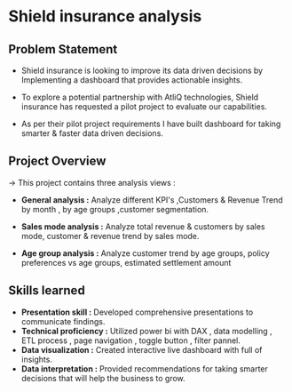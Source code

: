 # Shield insurance analysis 
## Problem Statement
- Shield insurance is looking to improve its data driven decisions by Implementing a dashboard that provides actionable insights.

- To explore a potential partnership with AtliQ technologies, Shield insurance has requested a pilot project to evaluate our capabilities.

- As per their pilot project requirements I have built  dashboard for taking smarter & faster data driven decisions.

## Project Overview 

-> This project contains three analysis views :

- **General analysis :**
 Analyze different KPI's ,Customers & Revenue Trend by month , by age groups ,customer segmentation.

- **Sales mode analysis :**
 Analyze total revenue & customers by sales mode, customer & revenue trend by sales mode.

- **Age group analysis :**
 Analyze customer trend by age groups, policy preferences vs age groups, estimated settlement amount

## Skills learned 
- **Presentation skill :** Developed comprehensive presentations to communicate findings.
- **Technical proficiency :** Utilized power bi with DAX , data modelling , ETL process , page navigation , toggle button , filter pannel.
- **Data visualization :** Created interactive live dashboard with full of insights.
- **Data interpretation :** Provided recommendations for taking smarter decisions that will help the business to grow.
